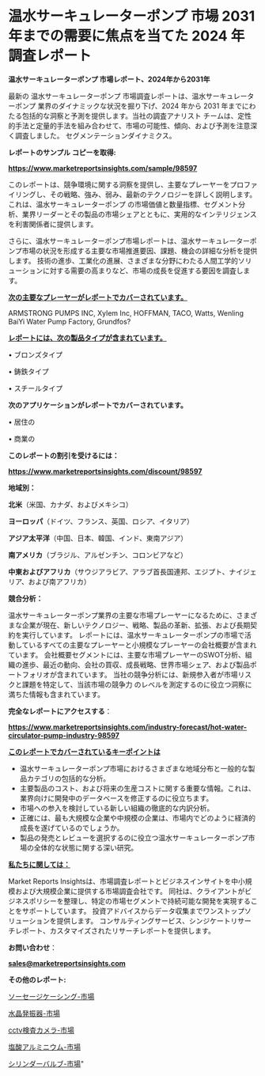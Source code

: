 # 温水サーキュレーターポンプ 市場 2031 年までの需要に焦点を当てた 2024 年調査レポート

<strong>温水サーキュレーターポンプ 市場レポート、2024年から2031年</strong>

最新の 温水サーキュレーターポンプ 市場調査レポートは、温水サーキュレーターポンプ 業界のダイナミックな状況を掘り下げ、2024 年から 2031 年までにわたる包括的な洞察と予測を提供します。当社の調査アナリスト チームは、定性的手法と定量的手法を組み合わせて、市場の可能性、傾向、および予測を注意深く調査しました。 セグメンテーションダイナミクス。



<strong>レポートのサンプル コピーを取得:</strong> <a href=https://www.marketreportsinsights.com/sample/98597>

<strong><u>https://www.marketreportsinsights.com/sample/98597</u></strong></a>

このレポートは、競争環境に関する洞察を提供し、主要なプレーヤーをプロファイリングし、その戦略、強み、弱み、最新のテクノロジーを詳しく説明します。 これは、温水サーキュレーターポンプ の市場価値と数量指標、セグメント分析、業界リーダーとその製品の市場シェアとともに、実用的なインテリジェンスを利害関係者に提供します。

さらに、温水サーキュレーターポンプ市場レポートは、温水サーキュレーターポンプ市場の状況を形成する主要な市場推進要因、課題、機会の詳細な分析を提供します。 技術の進歩、工業化の進展、さまざまな分野にわたる人間工学的ソリューションに対する需要の高まりなど、市場の成長を促進する要因を調査します。



<strong><u>次の主要なプレーヤーがレポートでカバーされています。</u></strong>

ARMSTRONG PUMPS INC, Xylem Inc, HOFFMAN, TACO, Watts, Wenling BaiYi Water Pump Factory, Grundfos?



<strong><u><b>レポートには、次の製品タイプが含まれています。</b></u></strong>

• ブロンズタイプ

• 鋳鉄タイプ

• スチールタイプ



<strong><b>次のアプリケーションがレポートでカバーされています。</b></strong>

• 居住の

• 商業の



<strong><b>このレポートの割引を受けるには：</b></strong><a href=https://www.marketreportsinsights.com/discount/98597>

<strong><u>https://www.marketreportsinsights.com/discount/98597</u></strong></a>



<strong>地域別：</strong>



<strong>北米</strong>（米国、カナダ、およびメキシコ）



<strong>ヨーロッパ</strong>（ドイツ、フランス、英国、ロシア、イタリア）



<strong>アジア太平洋</strong>（中国、日本、韓国、インド、東南アジア）



<strong>南アメリカ</strong>（ブラジル、アルゼンチン、コロンビアなど）



<strong>中東およびアフリカ</strong>（サウジアラビア、アラブ首長国連邦、エジプト、ナイジェリア、および南アフリカ）



<strong>競合分析：</strong>

温水サーキュレーターポンプ業界の主要な市場プレーヤーになるために、さまざまな企業が現在、新しいテクノロジー、戦略、製品の革新、拡張、および長期契約を実行しています。 レポートには、温水サーキュレーターポンプの市場で活動しているすべての主要なプレーヤーと小規模なプレーヤーの会社概要が含まれています。 会社概要セグメントには、主要な市場プレーヤーのSWOT分析、組織の進歩、最近の動向、会社の買収、成長戦略、世界市場シェア、および製品ポートフォリオが含まれています。 当社の競争分析には、新規参入者が市場リスクと課題を特定して、当該市場の競争力 のレベルを測定するのに役立つ洞察に満ちた情報も含まれています。



<strong>完全なレポートにアクセスする</strong>：

<a href=https://www.marketreportsinsights.com/industry-forecast/hot-water-circulator-pump-industry-98597>

<strong><u>https://www.marketreportsinsights.com/industry-forecast/hot-water-circulator-pump-industry-98597</u></strong></a>



<strong><u><b>このレポートでカバーされているキーポイントは</b></u></strong>
<ul>
  <li>温水サーキュレーターポンプ市場におけるさまざまな地域分布と一般的な製品カテゴリの包括的な分析。</li>
  <li>主要製品のコスト、および将来の生産コストに関する重要な情報。これは、業界向けに開発中のデータベースを修正するのに役立ちます。</li>
  <li>市場への参入を検討している新しい組織の徹底的な内訳分析。</li>
  <li>正確には、最も大規模な企業や中規模の企業は、市場内でどのように経済的成長を遂げているのでしょうか。</li>
  <li>製品の発売とレビューを選択するのに役立つ温水サーキュレーターポンプ市場の全体的な状態に関する深い研究。</li>
</ul>


<strong><u><b>私たちに関しては：</b></u></strong>

Market Reports Insightsは、市場調査レポートとビジネスインサイトを中小規模および大規模企業に提供する市場調査会社です。 同社は、クライアントがビジネスポリシーを整理し、特定の市場セグメントで持続可能な開発を実現することをサポートしています。 投資アドバイスからデータ収集までワンストップソリューションを提供します。 コンサルティングサービス、シンジケートリサーチレポート、カスタマイズされたリサーチレポートを提供します。



<strong><b>お問い合わせ</b></strong>：

<a href=mailto:sales@marketreportsinsights.com>

<strong><u>sales@marketreportsinsights.com</u></strong></a>



<strong>その他のレポート:</strong>

<a href=https://www.linkedin.com/pulse/ソーセージケーシング-市場-2023-総利益と主要ベンダー-2030-pr-news-hub-lrclf/>ソーセージケーシング-市場</a>

<a href=https://www.linkedin.com/pulse/水晶発振器-市場-2030-年までの需要に焦点を当てた-2023-年調査レポート-esolf/>水晶発振器-市場</a>

<a href=https://www.linkedin.com/pulse/cctv検査カメラ-市場-2023-swot-分析と最新イノベーション-4cepf/>cctv検査カメラ-市場</a>

<a href=https://www.linkedin.com/pulse/塩酸アルミニウム-市場-2023-swot-分析と成長率-2030-pr-news-hub-bqkpc/>塩酸アルミニウム-市場</a>

<a href=https://www.linkedin.com/pulse/シリンダーバルブ-市場-2023-swot-分析と最新イノベーション-2030-gkl3f/>シリンダーバルブ-市場</a>"
